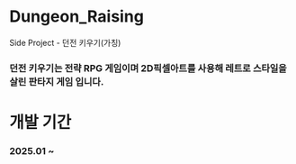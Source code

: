 # Dungeon_Raising
 Side Project - 던전 키우기(가칭)
### 던전 키우기는 전략 RPG 게임이며 2D픽셀아트를 사용해 레트로 스타일을 살린 판타지 게임 입니다.

# 개발 기간
### 2025.01 ~
